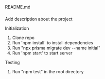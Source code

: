 README.md

###
Add description about the project


Initialization

1. Clone repo
2. Run 'npm install' to install dependencies
3. Run "npx prisma migrate dev --name initial" 
4. Run 'npm start' to start server
   
Testing

1. Run "npm test" in the root directory